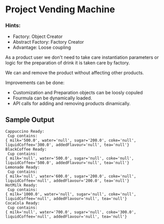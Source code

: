 # Project Vending Machine

### Hints:
* Factory: Object Creator
* Abstract Factory: Factory Creator
* Advantage: Loose coupling

As a product user we don't need to take care instantiation parameters or logic for the preparation of drink it is taken care by factory.

We can and remove the product without affecting other products.

Improvements can be done:

* Customization and Preparation objects can be loosly copuled
* Fourmula can be dynamically loaded.
* API calls for adding and removing products dinamically.


## Sample Output

```console
Cappuccino Ready:
 Cup contains:
{ milk='500.0', water='null', sugar='200.0', coke='null', liquidCoffee='300.0', addedFlavour='null', tea='null'}
BlackCoffee Ready:
 Cup contains:
{ milk='null', water='500.0', sugar='null', coke='null', liquidCoffee='500.0', addedFlavour='null', tea='null'}
Lemonade Ready:
 Cup contains:
{ milk='null', water='600.0', sugar='200.0', coke='null', liquidCoffee='null', addedFlavour='200.0', tea='null'}
HotMilk Ready:
 Cup contains:
{ milk='1000.0', water='null', sugar='null', coke='null', liquidCoffee='null', addedFlavour='null', tea='null'}
CocaCola Ready:
 Cup contains:
{ milk='null', water='700.0', sugar='null', coke='300.0', liquidCoffee='null', addedFlavour='null', tea='null'}
```